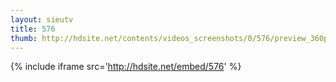 ```yaml
---
layout: sieutv
title: 576
thumb: http://hdsite.net/contents/videos_screenshots/0/576/preview_360p.mp4.jpg
---
```

{% include iframe src='http://hdsite.net/embed/576' %}
 
